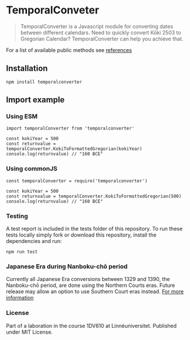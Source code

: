 # TemporalConveter

>TemporalConverter is a Javascript module for converting dates between different calendars. Need to quickly convert Kōki 2503 to Gregorian Calendar? TemporalConverter can help you achieve that.

For a list of available public methods see [references](./docs/Reference.md)

## Installation

``` JS
npm install temporalconverter
```

## Import example

### Using ESM

``` JS
import temporalConverter from 'temporalconverter'

const kokiYear = 500
const returnvalue = temporalConverter.KokiToFormattedGregorian(kokiYear)
console.log(returnvalue) // "160 BCE"
```

### Using commonJS

``` JS
const temporalConverter = require('temporalconverter')

const kokiYear = 500
const returnvalue = temporalConverter.KokiToFormattedGregorian(500)
console.log(returnvalue) // "160 BCE"
```

### Testing

A test report is included in the tests folder of this repository. To run these tests locally simply fork or download this repository, install the dependencies and run:

``` commandline
npm run test
```

### Japanese Era during Nanboku-chō period

 Currently all Japanese Era conversions between 1329 and 1390, the Nanboku-chō period, are done using the Northern Courts eras. Future release may allow an option to use Southern Court eras instead.
[For more information](https://en.wikipedia.org/wiki/Nanboku-ch%C5%8D_period)

### License

Part of a laboration in the course 1DV610 at Linnèuniversitet. Published under MIT License.
